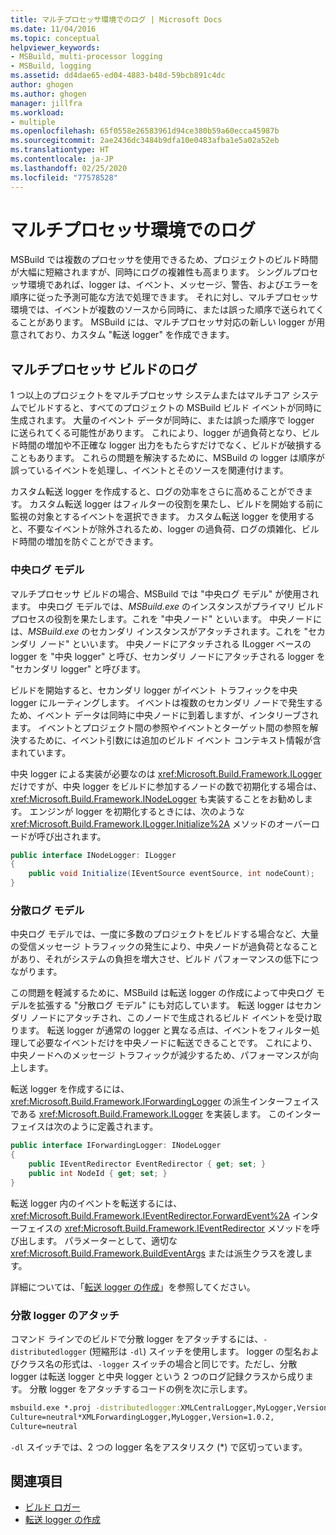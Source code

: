 ```yaml
---
title: マルチプロセッサ環境でのログ | Microsoft Docs
ms.date: 11/04/2016
ms.topic: conceptual
helpviewer_keywords:
- MSBuild, multi-processor logging
- MSBuild, logging
ms.assetid: dd4dae65-ed04-4883-b48d-59bcb891c4dc
author: ghogen
ms.author: ghogen
manager: jillfra
ms.workload:
- multiple
ms.openlocfilehash: 65f0558e26583961d94ce380b59a60ecca45987b
ms.sourcegitcommit: 2ae2436dc3484b9dfa10e0483afba1e5a02a52eb
ms.translationtype: HT
ms.contentlocale: ja-JP
ms.lasthandoff: 02/25/2020
ms.locfileid: "77578528"
---
```

# <a name="logging-in-a-multi-processor-environment"></a>マルチプロセッサ環境でのログ
MSBuild では複数のプロセッサを使用できるため、プロジェクトのビルド時間が大幅に短縮されますが、同時にログの複雑性も高まります。 シングルプロセッサ環境であれば、logger は、イベント、メッセージ、警告、およびエラーを順序に従った予測可能な方法で処理できます。 それに対し、マルチプロセッサ環境では、イベントが複数のソースから同時に、または誤った順序で送られてくることがあります。 MSBuild には、マルチプロセッサ対応の新しい logger が用意されており、カスタム "転送 logger" を作成できます。

## <a name="log-multiple-processor-builds"></a>マルチプロセッサ ビルドのログ
1 つ以上のプロジェクトをマルチプロセッサ システムまたはマルチコア システムでビルドすると、すべてのプロジェクトの MSBuild ビルド イベントが同時に生成されます。 大量のイベント データが同時に、または誤った順序で logger に送られてくる可能性があります。 これにより、logger が過負荷となり、ビルド時間の増加や不正確な logger 出力をもたらすだけでなく、ビルドが破損することもあります。 これらの問題を解決するために、MSBuild の logger は順序が誤っているイベントを処理し、イベントとそのソースを関連付けます。

カスタム転送 logger を作成すると、ログの効率をさらに高めることができます。 カスタム転送 logger はフィルターの役割を果たし、ビルドを開始する前に監視の対象とするイベントを選択できます。 カスタム転送 logger を使用すると、不要なイベントが除外されるため、logger の過負荷、ログの煩雑化、ビルド時間の増加を防ぐことができます。

### <a name="central-logging-model"></a>中央ログ モデル
マルチプロセッサ ビルドの場合、MSBuild では "中央ログ モデル" が使用されます。 中央ログ モデルでは、*MSBuild.exe* のインスタンスがプライマリ ビルド プロセスの役割を果たします。これを "中央ノード" といいます。 中央ノードには、*MSBuild.exe* のセカンダリ インスタンスがアタッチされます。これを "セカンダリ ノード" といいます。 中央ノードにアタッチされる ILogger ベースの logger を "中央 logger" と呼び、セカンダリ ノードにアタッチされる logger を "セカンダリ logger" と呼びます。

ビルドを開始すると、セカンダリ logger がイベント トラフィックを中央 logger にルーティングします。 イベントは複数のセカンダリ ノードで発生するため、イベント データは同時に中央ノードに到着しますが、インタリーブされます。 イベントとプロジェクト間の参照やイベントとターゲット間の参照を解決するために、イベント引数には追加のビルド イベント コンテキスト情報が含まれています。

中央 logger による実装が必要なのは <xref:Microsoft.Build.Framework.ILogger> だけですが、中央 logger をビルドに参加するノードの数で初期化する場合は、<xref:Microsoft.Build.Framework.INodeLogger> も実装することをお勧めします。 エンジンが logger を初期化するときには、次のような <xref:Microsoft.Build.Framework.ILogger.Initialize%2A> メソッドのオーバーロードが呼び出されます。

```csharp
public interface INodeLogger: ILogger
{
    public void Initialize(IEventSource eventSource, int nodeCount);
}
```

### <a name="distributed-logging-model"></a>分散ログ モデル
中央ログ モデルでは、一度に多数のプロジェクトをビルドする場合など、大量の受信メッセージ トラフィックの発生により、中央ノードが過負荷となることがあり、それがシステムの負担を増大させ、ビルド パフォーマンスの低下につながります。

この問題を軽減するために、MSBuild は転送 logger の作成によって中央ログ モデルを拡張する "分散ログ モデル" にも対応しています。 転送 logger はセカンダリ ノードにアタッチされ、このノードで生成されるビルド イベントを受け取ります。 転送 logger が通常の logger と異なる点は、イベントをフィルター処理して必要なイベントだけを中央ノードに転送できることです。 これにより、中央ノードへのメッセージ トラフィックが減少するため、パフォーマンスが向上します。

 転送 logger を作成するには、<xref:Microsoft.Build.Framework.IForwardingLogger> の派生インターフェイスである <xref:Microsoft.Build.Framework.ILogger> を実装します。 このインターフェイスは次のように定義されます。

```csharp
public interface IForwardingLogger: INodeLogger
{
    public IEventRedirector EventRedirector { get; set; }
    public int NodeId { get; set; }
}
```

転送 logger 内のイベントを転送するには、<xref:Microsoft.Build.Framework.IEventRedirector.ForwardEvent%2A> インターフェイスの <xref:Microsoft.Build.Framework.IEventRedirector> メソッドを呼び出します。 パラメーターとして、適切な <xref:Microsoft.Build.Framework.BuildEventArgs> または派生クラスを渡します。

詳細については、「[転送 logger の作成](../msbuild/creating-forwarding-loggers.md)」を参照してください。

### <a name="attaching-a-distributed-logger"></a>分散 logger のアタッチ
コマンド ラインでのビルドで分散 logger をアタッチするには、`-distributedlogger` (短縮形は `-dl`) スイッチを使用します。 logger の型名およびクラス名の形式は、`-logger` スイッチの場合と同じです。ただし、分散 logger は転送 logger と中央 logger という 2 つのログ記録クラスから成ります。 分散 logger をアタッチするコードの例を次に示します。

```cmd
msbuild.exe *.proj -distributedlogger:XMLCentralLogger,MyLogger,Version=1.0.2,
Culture=neutral*XMLForwardingLogger,MyLogger,Version=1.0.2,
Culture=neutral
```

`-dl` スイッチでは、2 つの logger 名をアスタリスク (*) で区切っています。

## <a name="see-also"></a>関連項目
- [ビルド ロガー](../msbuild/build-loggers.md)
- [転送 logger の作成](../msbuild/creating-forwarding-loggers.md)
